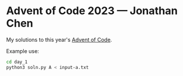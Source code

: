 # Advent of Code 2023 — Jonathan Chen

My solutions to this year's [Advent of Code](https://adventofcode.com/2023).

Example use:

```sh
cd day_1
python3 soln.py A < input-a.txt
```
